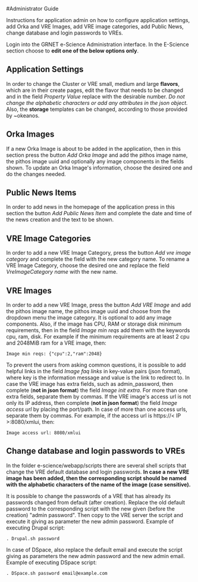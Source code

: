 #Administrator Guide

Instructions for application admin on how to configure application settings, add Orka and VRE Images, add VRE image categories, add Public News, change database and login passwords to VREs.

Login into the GRNET e-Science Administration interface. In the E-Science section choose to **edit one of the below options only**.

## Application Settings

In order to change the Cluster or VRE small, medium and large **flavors**, which are in their create pages, edit the flavor that needs to be changed and in the field *Property Value* replace with the desirable number. 
*Do not change the alphabetic characters or add any attributes in the json object.*
Also, the **storage** templates can be changed, according to those provided by ~okeanos.

## Orka Images

If a new Orka Image is about to be added in the application, then in this section press the button *Add Orka Image* and add the pithos image name, the pithos image uuid and optionally any image components in the fields shown. To update an Orka Image's information, choose the desired one and do the changes needed.

## Public News Items

In order to add news in the homepage of the application press in this section the button *Add Public News Item* and complete the date and time of the news creation and the text to be shown.

## VRE Image Categories

In order to add a new VRE Image Category, press the button *Add vre image category* and complete the field with the new category name. To rename a VRE Image Category, choose the desired one and replace the field *VreImageCategory name* with the new name.

## VRE Images

In order to add a new VRE Image, press the button *Add VRE Image* and add the pithos image name, the pithos image uuid and choose from the dropdown menu the image category. It is optional to add any image components. 
Also, if the image has CPU, RAM or storage disk minimum requirements, then in the field *Image min reqs* add them with the keywords cpu, ram, disk.
For example if the minimum requirements are at least 2 cpu and 2048MiB ram for a VRE image, then:

	Image min reqs: {"cpu":2,"ram":2048}
	
To prevent the users from asking common questions, it is possible to add helpful links in the field *Image faq links* in key-value pairs (json format), where key is the information message and value is the link to redirect to.
In case the VRE image has extra fields, such as admin_password, then complete (**not in json format**) the field *Image init extra*. For more than one extra fields, separate them by commas.
If the VRE image's access url is not only its IP address, then complete (**not in json format**) the field *Image access url* by placing the port/path. In case of more than one access urls, separate them by commas.
For example, if the access url is https://< IP >:8080/xmlui, then:

	Image access url: 8080/xmlui

## Change database and login passwords to VREs

In the folder e-science/webapp/scripts there are several shell scripts that change the VRE default database and login passwords. 
**In case a new VRE image has been added, then the corresponding script should be named with the alphabetic characters of the name of the image (case sensitive).**

It is possible to change the passwords of a VRE that has already its passwords changed from default (after creation). Replace the old default password to the corresponding script with the new given (before the creation) "admin password". Then copy to the VRE server the script and execute it giving as parameter the new admin password. 
Example of executing Drupal script:

	. Drupal.sh password

In case of DSpace, also replace the default email and execute the script giving as parameters the new admin password and the new admin email. 
Example of executing DSpace script:

	. DSpace.sh password email@example.com
